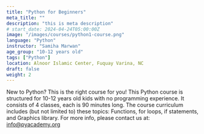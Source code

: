 ```yaml
---
title: "Python for Beginners"
meta_title: ""
description: "this is meta description"
# start_date: 2024-04-24T05:00:00Z
image: "/images/courses/python1-course.png"
language: "Python"
instructor: "Samiha Marwan"
age_group: "10-12 years old"
tags: ["Python"]
location: Alnoor Islamic Center, Fuquay Varina, NC
draft: false
weight: 2
---
```


New to Python? This is the right course for you! This Python course is structured for 10-12 years old kids with no programming experience. It consists of 4 classes, each is 90 minutes long. The course curriculum includes (but not limited to) these topics: Functions, for loops, if statements, and Graphics library. For more info, please contact us at: info@pyacademy.org
